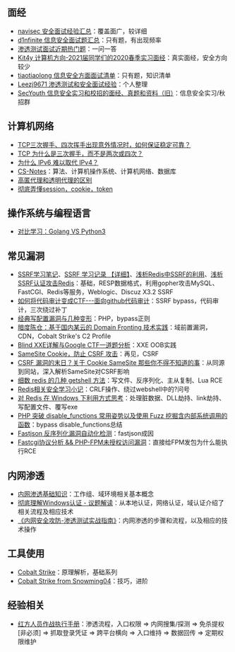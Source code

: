 ## 面经

- [navisec 安全面试经验汇总](https://www.yuque.com/exploit/job/ycizkv)：覆盖面广，较详细
- [d1nfinite 信息安全面试题汇总](https://github.com/d1nfinite/sec-interview)：只有题，有出现频率
- [渗透测试面试近期热门题](https://www.freebuf.com/vuls/228750.html)：一问一答
- [Kit4y 计算机方向-2021届同学们的2020春季实习面经](https://github.com/Kit4y/2020-Interview-experience)：真实面经，安全方向较少
- [tiaotiaolong 信息安全方面面试清单](https://github.com/tiaotiaolong/sec_interview_know_list)：只有题，知识清单
- [Leezj9671 渗透测试和安全面试经验](https://github.com/Leezj9671/Pentest_Interview)：个人整理
- [SecYouth 信息安全实习和校招的面经、真题和资料（旧）](https://github.com/SecYouth/sec-jobs)：信息安全实习/秋招群

## 计算机网络

- [TCP三次握手、四次挥手出现意外情况时，如何保证稳定可靠？](https://wemp.app/posts/c3938333-9bb5-4758-93b4-039107260a80)
- [TCP 为什么是三次握手，而不是两次或四次？](https://www.zhihu.com/question/24853633)
- [为什么 IPv6 难以取代 IPv4？](https://draveness.me//whys-the-design-ipv6-replacing-ipv4)
- [CS-Notes](https://cyc2018.github.io/CS-Notes)：算法、计算机操作系统、计算机网络、数据库
- [高匿代理和透明代理的区别](https://huangzy.cn/article/2019/6/gn-and-tm-proxy)
- [彻底弄懂session，cookie，token](https://segmentfault.com/a/1190000017831088)

## 操作系统与编程语言

- [对比学习：Golang VS Python3](https://juejin.im/post/5cd945d6e51d453d022cb65f)

## 常见漏洞

- [SSRF学习笔记](https://evi1.cn/post/ssrf)、[SSRF 学习记录 【详细】](https://hackmd.io/@Lhaihai/H1B8PJ9hX)、[浅析Redis中SSRF的利用](https://xz.aliyun.com/t/5665)、[浅析SSRF认证攻击Redis](https://www.smi1e.top/%e6%b5%85%e6%9e%90ssrf%e8%ae%a4%e8%af%81%e6%94%bb%e5%87%bbredis/)：基础，RESP数据格式，利用gopher攻击MySQL、FastCGI、Redis等服务，Weblogic、Discuz X3.2 SSRF
- [如何将代码审计变成CTF---面向github代码审计](https://xz.aliyun.com/t/7256)：SSRF bypass，代码审计，三次绕过补丁
- [经典写配置漏洞与几种变形](https://www.leavesongs.com/PENETRATION/thinking-about-config-file-arbitrary-write.html)：PHP，bypass正则
- [暗度陈仓：基于国内某云的 Domain Fronting 技术实践](https://www.anquanke.com/post/id/195011)：域前置漏洞，CDN，Cobalt Strike's C2 Profile
- [Blind XXE详解与Google CTF一道题分析](https://www.freebuf.com/vuls/207639.html)：XXE OOB实践
- [SameSite Cookie，防止 CSRF 攻击](https://www.cnblogs.com/ziyunfei/p/5637945.html)：再见，CSRF
- [CSRF 漏洞的末日？关于 Cookie SameSite 那些你不得不知道的事](https://mp.weixin.qq.com/s?__biz=MzIwMDk1MjMyMg==&mid=2247484949&idx=1&sn=73f32260765596aa0fe773c755561308&chksm=96f41978a183906e0b4f21fddcbe2d19f667b6e6cf2bdb66160a744d161a7bac7b420acac005&mpshare=1&scene=1&srcid=&sharer_sharetime=1588122156973&sharer_shareid=a7d99c78943a626e64cade4860efb7d9#rd)：从同源到同站，深入解析SameSite对CSRF影响
- [细数 redis 的几种 getshell 方法](https://paper.seebug.org/1169)：写文件、反序列化、主从复制、Lua RCE
- [Redis相关安全学习小记](https://mp.weixin.qq.com/s?__biz=MzIzOTE1ODczMg==&mid=2247484020&idx=1&sn=06db219408f093c65d252c506ad502df&chksm=e92f16d7de589fc1df6fea9ebba21db9e8f8e76a0db89887b6eb9fa6f07f8c61d34977a6405c&mpshare=1&scene=1&srcid=&sharer_sharetime=1590661447618&sharer_shareid=a7d99c78943a626e64cade4860efb7d9#rd)：CRLF操作、绕过webshell中的?问号
- [对 Redis 在 Windows 下利用方式思考](https://www.t00ls.net/thread-56522-1-1.html)：处理脏数据、DLL劫持、link劫持、写配置文件、覆写exe
- [PHP 突破 disable_functions 常用姿势以及使用 Fuzz 挖掘含内部系统调用的函数](https://www.anquanke.com/post/id/197745)：bypass disable_functions总结
- [Fastjson 反序列化漏洞自动化检测](https://zhuanlan.zhihu.com/p/99075925)：fastjson成因
- [Fastcgi协议分析 && PHP-FPM未授权访问漏洞](https://www.leavesongs.com/PENETRATION/fastcgi-and-php-fpm.html)：直接给FPM发包为什么能执行RCE

## 内网渗透

- [内网渗透基础知识](http://mang0.me/archis/7db24e65)：工作组、域环境相关基本概念
- [彻底理解Windows认证 - 议题解读](https://payloads.online/archivers/2018-11-30/1)：从本地认证，网络认证，域认证介绍了相关流程及相应技术
- [《内网安全攻防-渗透测试实战指南》](https://github.com/SewellDinG/Pentest-Notes)：内网渗透的步骤和流程，以及相应的技术操作

## 工具使用

- [Cobalt Strike](https://www.secpulse.com/newpage/author?author_id=18480)：原理解析，基础系列
- [Cobalt Strike from Snowming04](http://blog.leanote.com/cate/snowming/Cobalt-Strike)：技巧，进阶

## 经验相关

- [红方人员作战执行手册](https://github.com/klionsec/RedTeamer)：渗透流程，入口权限 => 内网搜集/探测 => 免杀提权[非必须] => 抓取登录凭证 => 跨平台横向 => 入口维持 => 数据回传 => 定期权限维护